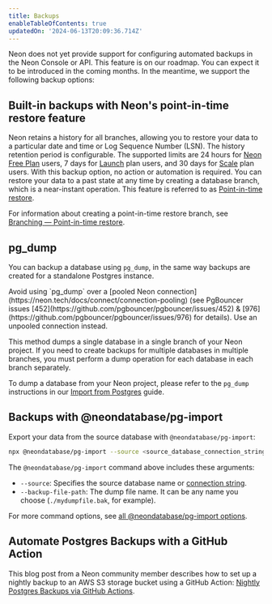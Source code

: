 ```yaml
---
title: Backups
enableTableOfContents: true
updatedOn: '2024-06-13T20:09:36.714Z'
---
```


Neon does not yet provide support for configuring automated backups in the Neon Console or API. This feature is on our roadmap. You can expect it to be introduced in the coming months. In the meantime, we support the following backup options:

## Built-in backups with Neon's point-in-time restore feature

Neon retains a history for all branches, allowing you to restore your data to a particular date and time or Log Sequence Number (LSN). The history retention period is configurable. The supported limits are 24 hours for [Neon Free Plan](/docs/introduction/plans#free-plan) users, 7 days for [Launch](/docs/introduction/plans#launch) plan users, and 30 days for [Scale](/docs/introduction/plans#scale) plan users. With this backup option, no action or automation is required. You can restore your data to a past state at any time by creating a database branch, which is a near-instant operation. This feature is referred to as [Point-in-time restore](/docs/introduction/point-in-time-restore).

For information about creating a point-in-time restore branch, see [Branching — Point-in-time restore](/docs/guides/branching-pitr).

## pg_dump

You can backup a database using `pg_dump`, in the same way backups are created for a standalone Postgres instance.

<Admonition type="important">
Avoid using `pg_dump` over a [pooled Neon connection](https://neon.tech/docs/connect/connection-pooling) (see PgBouncer issues [452](https://github.com/pgbouncer/pgbouncer/issues/452) & [976](https://github.com/pgbouncer/pgbouncer/issues/976) for details). Use an unpooled connection instead.
</Admonition>

This method dumps a single database in a single branch of your Neon project. If you need to create backups for multiple databases in multiple branches, you must perform a dump operation for each database in each branch separately.

To dump a database from your Neon project, please refer to the `pg_dump` instructions in our [Import from Postgres](/docs/import/import-from-postgres) guide.

## Backups with @neondatabase/pg-import

Export your data from the source database with `@neondatabase/pg-import`:

```bash shouldWrap
npx @neondatabase/pg-import --source <source_database_connection_string> --backup-file-path <dump_file_name>
```

The `@neondatabase/pg-import` command above includes these arguments:

- `--source`: Specifies the source database name or [connection string](https://www.postgresql.org/docs/current/libpq-connect.html#LIBPQ-CONNSTRING).
- `--backup-file-path`: The dump file name. It can be any name you choose (`./mydumpfile.bak`, for example).

For more command options, see [all @neondatabase/pg-import options](https://github.com/neondatabase/pg-import?tab=readme-ov-file#flags-and-options).

## Automate Postgres Backups with a GitHub Action

This blog post from a Neon community member describes how to set up a nightly backup to an AWS S3 storage bucket using a GitHub Action: [Nightly Postgres Backups via GitHub Actions](https://joshstrange.com/2024/04/26/nightly-postgres-backups-via-github-actions/).

<NeedHelp/>
